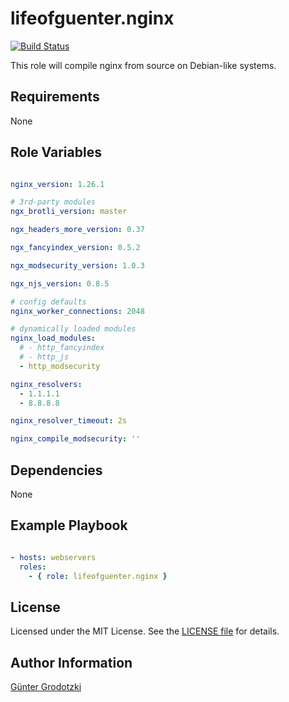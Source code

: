 # lifeofguenter.nginx

[![Build Status](https://travis-ci.com/lifeofguenter/ansible-role-nginx.svg?branch=main)](https://travis-ci.com/lifeofguenter/ansible-role-nginx)

This role will compile nginx from source on Debian-like systems.

## Requirements

None

## Role Variables

```yaml

nginx_version: 1.26.1

# 3rd-party modules
ngx_brotli_version: master

ngx_headers_more_version: 0.37

ngx_fancyindex_version: 0.5.2

ngx_modsecurity_version: 1.0.3

ngx_njs_version: 0.8.5

# config defaults
nginx_worker_connections: 2048

# dynamically loaded modules
nginx_load_modules:
  # - http_fancyindex
  # - http_js
  - http_modsecurity

nginx_resolvers:
  - 1.1.1.1
  - 8.8.8.8

nginx_resolver_timeout: 2s

nginx_compile_modsecurity: ''

```

## Dependencies

None

## Example Playbook

```yaml

- hosts: webservers
  roles:
    - { role: lifeofguenter.nginx }
```

## License

Licensed under the MIT License. See the [LICENSE file](LICENSE) for details.

## Author Information

[Günter Grodotzki](https://www.lifeofguenter.de)
